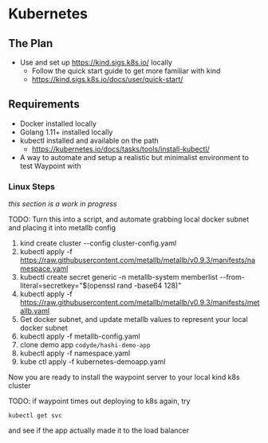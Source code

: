 # Kubernetes

## The Plan

- Use and set up https://kind.sigs.k8s.io/ locally
  + Follow the quick start guide to get more familiar with kind
  + https://kind.sigs.k8s.io/docs/user/quick-start/

## Requirements

- Docker installed locally
- Golang 1.11+ installed locally
- kubectl installed and available on the path
  + https://kubernetes.io/docs/tasks/tools/install-kubectl/
- A way to automate and setup a realistic but minimalist environment to test Waypoint with

### Linux Steps

_this section is a work in progress_

TODO: Turn this into a script, and automate grabbing local docker subnet and placing it into metallb config

1) kind create cluster --config cluster-config.yaml
2) kubectl apply -f https://raw.githubusercontent.com/metallb/metallb/v0.9.3/manifests/namespace.yaml
3) kubectl create secret generic -n metallb-system memberlist --from-literal=secretkey="$(openssl rand -base64 128)"
4) kubectl apply -f https://raw.githubusercontent.com/metallb/metallb/v0.9.3/manifests/metallb.yaml
5) Get docker subnet, and update metallb values to represent your local docker subnet
5) kubectl apply -f metallb-config.yaml
6) clone demo app `codyde/hashi-demo-app`
7) kubectl apply -f namespace.yaml
8) kube ctl apply -f kubernetes-demoapp.yaml

Now you are ready to install the waypoint server to your local kind k8s cluster

TODO: if waypoint times out deploying to k8s again, try

```
kubectl get svc
```

and see if the app actually made it to the load balancer
